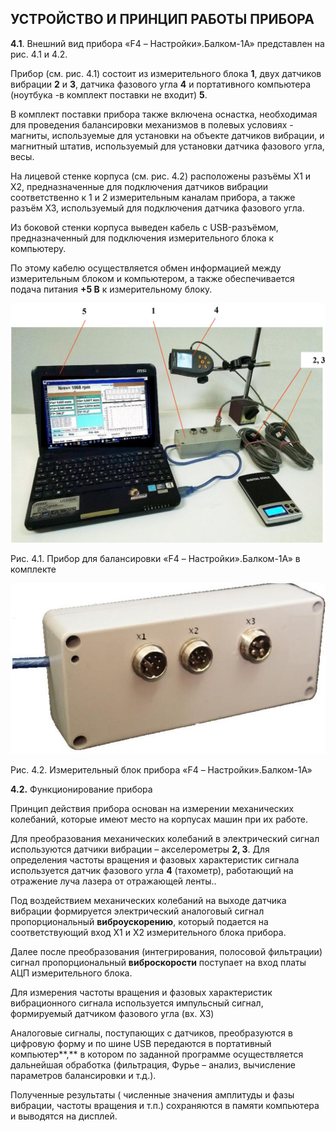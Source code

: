 ## **УСТРОЙСТВО И ПРИНЦИП РАБОТЫ ПРИБОРА**

**4.1**. Внешний вид прибора «F4 – Настройки».Балком-1А» представлен на рис. 4.1 и 4.2.

Прибор (см. рис. 4.1) состоит из измерительного блока **1**, двух датчиков вибрации **2** и **3**, датчика фазового угла **4** и портативного компьютера (ноутбука -в комплект поставки не входит) **5**.

В комплект поставки прибора также включена оснастка, необходимая для проведения балансировки механизмов в полевых условиях - магниты, используемые для установки на объекте датчиков вибрации, и магнитный штатив, используемый для установки датчика фазового угла, весы.

На лицевой стенке корпуса (см. рис. 4.2) расположены разъёмы Х1 и Х2, предназначенные для подключения датчиков вибрации соответственно к 1 и 2 измерительным каналам прибора, а также разъём Х3, используемый для подключения датчика фазового угла.

Из боковой стенки корпуса выведен кабель с USB-разъёмом, предназначенный для подключения измерительного блока к компьютеру.

По этому кабелю осуществляется обмен информацией между измерительным блоком и компьютером, а также обеспечивается подача питания **+5 В** к измерительному блоку.

![](_page_6_Picture_7.jpeg)

Рис. 4.1. Прибор для балансировки «F4 – Настройки».Балком-1А» в комплекте

![](_page_7_Picture_0.jpeg)

 Рис. 4.2. Измерительный блок прибора «F4 – Настройки».Балком-1А»

**4.2.** Функционирование прибора

Принцип действия прибора основан на измерении механических колебаний, которые имеют место на корпусах машин при их работе.

Для преобразования механических колебаний в электрический сигнал используются датчики вибрации – акселерометры **2, 3**. Для определения частоты вращения и фазовых характеристик сигнала используется датчик фазового угла **4** (тахометр), работающий на отражение луча лазера от отражающей ленты..

Под воздействием механических колебаний на выходе датчика вибрации формируется электрический аналоговый сигнал пропорциональный **виброускорению**, который подается на соответствующий вход Х1 и Х2 измерительного блока прибора.

Далее после преобразования (интегрирования, полосовой фильтрации) сигнал пропорциональный **виброскорости** поступает на вход платы АЦП измерительного блока.

Для измерения частоты вращения и фазовых характеристик вибрационного сигнала используется импульсный сигнал, формируемый датчиком фазового угла (вх. Х3)

Аналоговые сигналы, поступающих с датчиков, преобразуются в цифровую форму и по шине USB передаются в портативный компьютер**,** в котором по заданной программе осуществляется дальнейшая обработка (фильтрация, Фурье – анализ, вычисление параметров балансировки и т.д.).

Полученные результаты ( численные значения амплитуды и фазы вибрации, частоты вращения и т.п.) сохраняются в памяти компьютера и выводятся на дисплей.